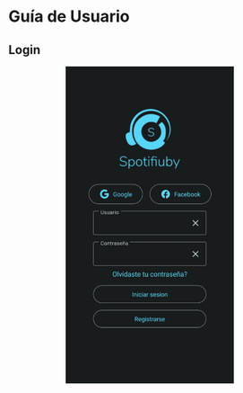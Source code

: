 # Guía de Usuario

## Login

<p align='center'>
    <img src="./assets/user/login.jpg" alt="Login screen" height="564"/>
</p>